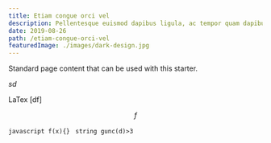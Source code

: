 ```yaml
---
title: Etiam congue orci vel
description: Pellentesque euismod dapibus ligula, ac tempor quam dapibus a. Lorem ipsum dolor sit amet, consectetur adipiscing elit.
date: 2019-08-26
path: /etiam-congue-orci-vel
featuredImage: ./images/dark-design.jpg
---
```


Standard page content that can be used with this starter.


$sd$ 

LaTex \[df\]

$$f$$


`javascript
f(x){}
`
<code>string gunc(d)>3</code>

<math>ji\sum</math>